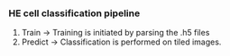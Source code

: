 ### HE cell classification pipeline 

1. Train    ->  Training is initiated by parsing the .h5 files
2. Predict ->  Classification is performed on tiled images.
